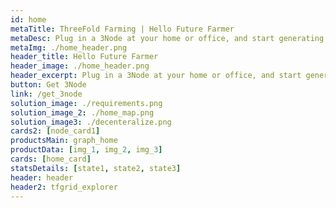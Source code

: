 ```yaml
---
id: home
metaTitle: ThreeFold Farming | Hello Future Farmer
metaDesc: Plug in a 3Node at your home or office, and start generating income by selling peer-to-peer storage and compute capacity to the world.
metaImg: ./home_header.png
header_title: Hello Future Farmer
header_image: ./home_header.png
header_excerpt: Plug in a 3Node at your home or office, and start generating income by selling peer-to-peer storage and compute capacity to the world.
button: Get 3Node
link: /get_3node
solution_image: ./requirements.png
solution_image_2: ./home_map.png
solution_image3: ./decenteralize.png
cards2: [node_card1]
productsMain: graph_home
productData: [img_1, img_2, img_3]
cards: [home_card]
statsDetails: [state1, state2, state3]
header: header
header2: tfgrid_explorer
---
```

